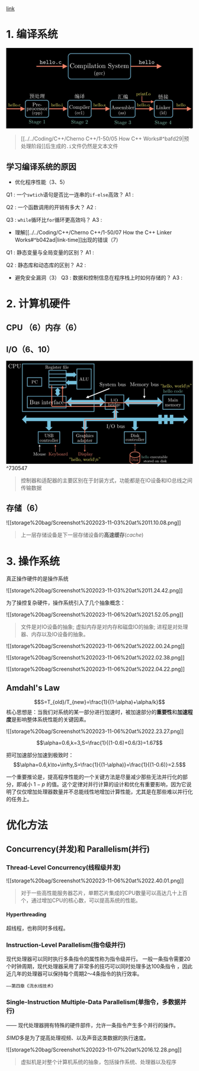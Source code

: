 [link](https://www.bilibili.com/video/BV1mi4y137g8/)
# 1. 编译系统

![](storage%20bag/Screenshot%202023-11-03%20at%2010.12.17.png)
> [[../../Coding/C++/Cherno C++/1-50/05 How C++ Works#^bafd29|预处理阶段]]后生成的`.i`文件仍然是文本文件

## 学习编译系统的原因

- 优化程序性能（3、5）

 Q1 : 一个`swtich`语句是否比一连串的`if-else`高效？
 A1 :

 Q2 : 一个函数调用的开销有多大？
 A2 : 

 Q3 : `while`循环比`for`循环更高效吗？
 A3 : 
 
- 理解[[../../Coding/C++/Cherno C++/1-50/07 How the C++ Linker Works#^b042ad|link-time]]出现的错误（7）

Q1 : 静态变量与全局变量的区别？
A1 : 

Q2 : 静态库和动态库的区别？
A2 : 

- 避免安全漏洞（3）
Q3 : 数据和控制信息在程序栈上时如何存储的？
A3 : 

# 2. 计算机硬件
## CPU （6）内存（6）

## I/O（6、10）

![](storage%20bag/Screenshot%202023-11-03%20at%2011.14.12.png) ^730547
> 控制器和适配器的主要区别在于封装方式，功能都是在IO设备和IO总线之间传输数据
## 存储（6）
![[storage%20bag/Screenshot%202023-11-03%20at%2011.10.08.png]]
> 上一层存储设备是下一层存储设备的**高速缓存**(*cache*)

# 3. 操作系统

真正操作硬件的是操作系统

![[storage%20bag/Screenshot%202023-11-03%20at%2011.24.42.png]]

为了操控复杂硬件，操作系统引入了几个抽象概念：

![[storage%20bag/Screenshot%202023-11-06%20at%2021.52.05.png]]
> 文件是对IO设备的抽象;
> 虚拟内存是对内存和磁盘IO的抽象;
> 进程是对处理器、内存以及IO设备的抽象。

![[storage%20bag/Screenshot%202023-11-06%20at%2022.00.24.png]]

![[storage%20bag/Screenshot%202023-11-06%20at%2022.02.38.png]]

![[storage%20bag/Screenshot%202023-11-06%20at%2022.04.22.png]]

## Amdahl's Law

$$S=T_{old}/T_{new}=\frac{1}{(1-\alpha)+\alpha/k}$$
核心思想是：当我们对系统的某一部分进行加速时，被加速部分的**重要性**和**加速程度**是影响整体系统性能的关键因素。

![[storage%20bag/Screenshot%202023-11-06%20at%2022.23.27.png]]

$$\alpha=0.6,k=3,S=\frac{1}{(1-0.6)+0.6/3}=1.67$$

把可加速部分加速到极致时：
$$\alpha=0.6,k\to+\infty,S=\frac{1}{(1-\alpha)}=\frac{1}{(1-0.6)}=2.5$$

一个重要推论是，提高程序性能的一个关键方法是尽量减少那些无法并行化的部分，即减小 $1 - p$ 的值。这个定律对并行计算的设计和优化有重要影响，因为它说明了仅仅增加处理器数量并不总能线性地增加计算性能，尤其是在那些难以并行化的任务上。

# 优化方法
##  Concurrency(并发)和 Parallelism(并行)

### Thread-Level Concurrency(线程级并发)

![[storage%20bag/Screenshot%202023-11-06%20at%2022.40.01.png]]
> 对于一些高性能服务器芯片，单颗芯片集成的CPU数量可以高达几十上百个，通过增加CPU的核心数，可以提高系统的性能。

#### Hyperthreading

超线程，也称同时多线程。

 ### Instruction-Level Parallelism(指令级并行)

现代处理器可以同时执行多条指令的属性称为指令级并行。
一般一条指令需要20个时钟周期，现代处理器采用了非常多的技巧可以同时处理多达100条指令 ，因此近几年的处理器可以保持每个周期2～4条指令的执行效率。

	——第四章《流水线技术》

### Single-Instruction Multiple-Data Parallelism(单指令，多数据并行)

—— 现代处理器拥有特殊的硬件部件，允许一条指令产生多个并行的操作。

*SIMD*多是为了提高处理视频、以及声音这类数据的执行速度。

![[storage%20bag/Screenshot%202023-11-07%20at%2016.12.28.png]]
> 虚拟机是对整个计算机系统的抽象，包括操作系统、处理器以及程序